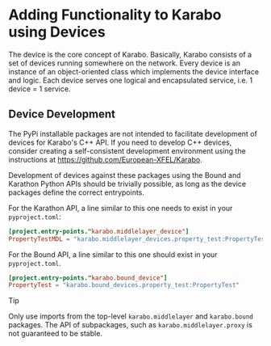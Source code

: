 # Adding Functionality to Karabo using Devices

The device is the core concept of Karabo. Basically, Karabo consists of a set 
of devices running somewhere on the network. Every device is an instance of an
object-oriented class which implements the device interface and logic. 
Each device serves one logical and encapsulated service, i.e. 1 device = 1 
service.

## Device Development

The PyPi installable packages are not intended to facilitate development of 
devices for Karabo's C++ API. If you need to develop C++ devices, consider
creating a self-consistent development  environment using the instructions 
at https://github.com/European-XFEL/Karabo.

Development of devices against these packages using the Bound and Karathon 
Python APIs should be trivially possible, as long as the device packages 
define the correct entrypoints.

For the Karathon API, a line similar to this one needs to exist in 
your `pyproject.toml`:

```toml
[project.entry-points."karabo.middlelayer_device"]
PropertyTestMDL = "karabo.middlelayer_devices.property_test:PropertyTestMDL"
```

For the Bound API, a line similar to this one should exist in 
your `pyproject.toml`.

```toml
[project.entry-points."karabo.bound_device"]
PropertyTest = "karabo.bound_devices.property_test:PropertyTest"
```

> [!TIP]
> Only use imports from the top-level `karabo.middlelayer` and `karabo.bound`
> packages. The API of subpackages, such as `karabo.middlelayer.proxy` is
> not guaranteed to be stable.